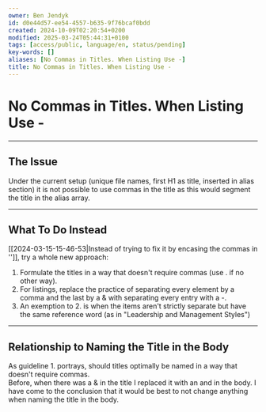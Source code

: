 ```yaml
---
owner: Ben Jendyk
id: d0e44d57-ee54-4557-b635-9f76bcaf0bdd
created: 2024-10-09T02:20:54+0200
modified: 2025-03-24T05:44:31+0100
tags: [access/public, language/en, status/pending]
key-words: []
aliases: [No Commas in Titles. When Listing Use -]
title: No Commas in Titles. When Listing Use -
---
```


# No Commas in Titles. When Listing Use -

--- 

## The Issue

Under the current setup (unique file names, first H1 as title, inserted in alias section) it is not possible to use commas in the title as this would segment the title in the alias array.

--- 

## What To Do Instead

[[2024-03-15-15-46-53|Instead of trying to fix it by encasing the commas in '']], try a whole new approach:

1. Formulate the titles in a way that doesn't require commas (use . if no other way).
2. For listings, replace the practice of separating every element by a comma and the last by a & with separating every entry with a -.
3. An exemption to 2. is when the items aren't strictly separate but have the same reference word (as in "Leadership and Management Styles")

--- 

## Relationship to Naming the Title in the Body

As guideline 1. portrays, should titles optimally be named in a way that doesn't require commas.  
Before, when there was a & in the title I replaced it with an and in the body. I have come to the conclusion that it would be best to not change anything when naming the title in the body.

